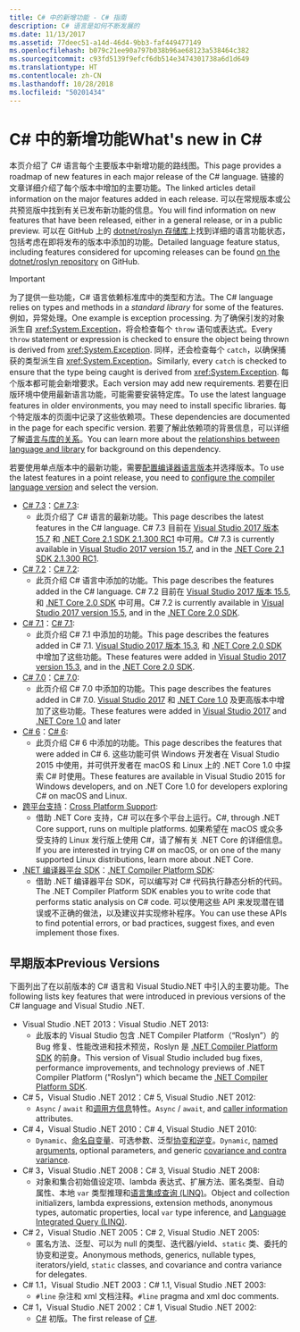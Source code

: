 ```yaml
---
title: C# 中的新增功能 - C# 指南
description: C# 语言是如何不断发展的
ms.date: 11/13/2017
ms.assetid: 77deec51-a14d-46d4-9bb3-faf449477149
ms.openlocfilehash: b079c21ee90a797b038b96ae68123a538464c382
ms.sourcegitcommit: c93fd5139f9efcf6db514e3474301738a6d1d649
ms.translationtype: HT
ms.contentlocale: zh-CN
ms.lasthandoff: 10/28/2018
ms.locfileid: "50201434"
---
```

# <a name="whats-new-in-c"></a><span data-ttu-id="e0b12-103">C# 中的新增功能</span><span class="sxs-lookup"><span data-stu-id="e0b12-103">What's new in C#</span></span> #

<span data-ttu-id="e0b12-104">本页介绍了 C# 语言每个主要版本中新增功能的路线图。</span><span class="sxs-lookup"><span data-stu-id="e0b12-104">This page provides a roadmap of new features in each major release of the C# language.</span></span> <span data-ttu-id="e0b12-105">链接的文章详细介绍了每个版本中增加的主要功能。</span><span class="sxs-lookup"><span data-stu-id="e0b12-105">The linked articles detail information on the major features added in each release.</span></span> <span data-ttu-id="e0b12-106">可以在常规版本或公共预览版中找到有关已发布新功能的信息。</span><span class="sxs-lookup"><span data-stu-id="e0b12-106">You will find information on new features that have been released, either in a general release, or in a public preview.</span></span> <span data-ttu-id="e0b12-107">可以在 GitHub 上的 [dotnet/roslyn 存储库](https://github.com/dotnet/roslyn/blob/master/docs/Language%20Feature%20Status.md)上找到详细的语言功能状态，包括考虑在即将发布的版本中添加的功能。</span><span class="sxs-lookup"><span data-stu-id="e0b12-107">Detailed language feature status, including features considered for upcoming releases can be found [on the dotnet/roslyn repository](https://github.com/dotnet/roslyn/blob/master/docs/Language%20Feature%20Status.md) on GitHub.</span></span>

> [!IMPORTANT]
> <span data-ttu-id="e0b12-108">为了提供一些功能，C# 语言依赖标准库中的类型和方法。</span><span class="sxs-lookup"><span data-stu-id="e0b12-108">The C# language relies on types and methods in a *standard library* for some of the features.</span></span> <span data-ttu-id="e0b12-109">例如，异常处理。</span><span class="sxs-lookup"><span data-stu-id="e0b12-109">One example is exception processing.</span></span> <span data-ttu-id="e0b12-110">为了确保引发的对象派生自 <xref:System.Exception>，将会检查每个 `throw` 语句或表达式。</span><span class="sxs-lookup"><span data-stu-id="e0b12-110">Every `throw` statement or expression is checked to ensure the object being thrown is derived from <xref:System.Exception>.</span></span> <span data-ttu-id="e0b12-111">同样，还会检查每个 `catch`，以确保捕获的类型派生自 <xref:System.Exception>。</span><span class="sxs-lookup"><span data-stu-id="e0b12-111">Similarly, every `catch` is checked to ensure that the type being caught is derived from <xref:System.Exception>.</span></span> <span data-ttu-id="e0b12-112">每个版本都可能会新增要求。</span><span class="sxs-lookup"><span data-stu-id="e0b12-112">Each version may add new requirements.</span></span> <span data-ttu-id="e0b12-113">若要在旧版环境中使用最新语言功能，可能需要安装特定库。</span><span class="sxs-lookup"><span data-stu-id="e0b12-113">To use the latest language features in older environments, you may need to install specific libraries.</span></span> <span data-ttu-id="e0b12-114">每个特定版本的页面中记录了这些依赖项。</span><span class="sxs-lookup"><span data-stu-id="e0b12-114">These dependencies are documented in the page for each specific version.</span></span> <span data-ttu-id="e0b12-115">若要了解此依赖项的背景信息，可以详细了解[语言与库的关系](relationships-between-language-and-library.md)。</span><span class="sxs-lookup"><span data-stu-id="e0b12-115">You can learn more about the [relationships between language and library](relationships-between-language-and-library.md) for background on this dependency.</span></span> 

<span data-ttu-id="e0b12-116">若要使用单点版本中的最新功能，需要[配置编译器语言版本](../language-reference/configure-language-version.md)并选择版本。</span><span class="sxs-lookup"><span data-stu-id="e0b12-116">To use the latest features in a point release, you need to [configure the compiler language version](../language-reference/configure-language-version.md) and select the version.</span></span>

* <span data-ttu-id="e0b12-117">[C# 7.3](csharp-7-3.md)：</span><span class="sxs-lookup"><span data-stu-id="e0b12-117">[C# 7.3](csharp-7-3.md):</span></span>
  - <span data-ttu-id="e0b12-118">此页介绍了 C# 语言的最新功能。</span><span class="sxs-lookup"><span data-stu-id="e0b12-118">This page describes the latest features in the C# language.</span></span> <span data-ttu-id="e0b12-119">C# 7.3 目前在 [Visual Studio 2017 版本 15.7](https://visualstudio.microsoft.com/vs/whatsnew/) 和 [.NET Core 2.1 SDK 2.1.300 RC1](../../core/whats-new/index.md) 中可用。</span><span class="sxs-lookup"><span data-stu-id="e0b12-119">C# 7.3 is currently available in [Visual Studio 2017 version 15.7](https://visualstudio.microsoft.com/vs/whatsnew/), and in the [.NET Core 2.1 SDK 2.1.300 RC1](../../core/whats-new/index.md).</span></span>
* <span data-ttu-id="e0b12-120">[C# 7.2](csharp-7-2.md)：</span><span class="sxs-lookup"><span data-stu-id="e0b12-120">[C# 7.2](csharp-7-2.md):</span></span>
  - <span data-ttu-id="e0b12-121">此页介绍 C# 语言中添加的功能。</span><span class="sxs-lookup"><span data-stu-id="e0b12-121">This page describes the features added in the C# language.</span></span> <span data-ttu-id="e0b12-122">C# 7.2 目前在 [Visual Studio 2017 版本 15.5](https://visualstudio.microsoft.com/vs/whatsnew/), 和 [.NET Core 2.0 SDK](../../core/whats-new/index.md) 中可用。</span><span class="sxs-lookup"><span data-stu-id="e0b12-122">C# 7.2 is currently available in [Visual Studio 2017 version 15.5](https://visualstudio.microsoft.com/vs/whatsnew/), and in the [.NET Core 2.0 SDK](../../core/whats-new/index.md).</span></span>
* <span data-ttu-id="e0b12-123">[C# 7.1](csharp-7-1.md)：</span><span class="sxs-lookup"><span data-stu-id="e0b12-123">[C# 7.1](csharp-7-1.md):</span></span>
  - <span data-ttu-id="e0b12-124">此页介绍 C# 7.1 中添加的功能。</span><span class="sxs-lookup"><span data-stu-id="e0b12-124">This page describes the features added in C# 7.1.</span></span> <span data-ttu-id="e0b12-125">[Visual Studio 2017 版本 15.3](https://visualstudio.microsoft.com/vs/whatsnew/), 和 [.NET Core 2.0 SDK](../../core/whats-new/index.md) 中增加了这些功能。</span><span class="sxs-lookup"><span data-stu-id="e0b12-125">These features were added in [Visual Studio 2017 version 15.3](https://visualstudio.microsoft.com/vs/whatsnew/), and in the [.NET Core 2.0 SDK](../../core/whats-new/index.md).</span></span>
* <span data-ttu-id="e0b12-126">[C# 7.0](csharp-7.md)：</span><span class="sxs-lookup"><span data-stu-id="e0b12-126">[C# 7.0](csharp-7.md):</span></span>
  - <span data-ttu-id="e0b12-127">此页介绍 C# 7.0 中添加的功能。</span><span class="sxs-lookup"><span data-stu-id="e0b12-127">This page describes the features added in C# 7.0.</span></span> <span data-ttu-id="e0b12-128">[Visual Studio 2017](https://visualstudio.microsoft.com/vs/whatsnew/) 和 [.NET Core 1.0](../../core/whats-new/index.md) 及更高版本中增加了这些功能。</span><span class="sxs-lookup"><span data-stu-id="e0b12-128">These features were added in [Visual Studio 2017](https://visualstudio.microsoft.com/vs/whatsnew/) and [.NET Core 1.0](../../core/whats-new/index.md) and later</span></span>
* <span data-ttu-id="e0b12-129">[C# 6](csharp-6.md)：</span><span class="sxs-lookup"><span data-stu-id="e0b12-129">[C# 6](csharp-6.md):</span></span>
  - <span data-ttu-id="e0b12-130">此页介绍 C# 6 中添加的功能。</span><span class="sxs-lookup"><span data-stu-id="e0b12-130">This page describes the features that were added in C# 6.</span></span> <span data-ttu-id="e0b12-131">这些功能可供 Windows 开发者在 Visual Studio 2015 中使用，并可供开发者在 macOS 和 Linux 上的 .NET Core 1.0 中探索 C# 时使用。</span><span class="sxs-lookup"><span data-stu-id="e0b12-131">These features are available in Visual Studio 2015 for Windows developers, and on .NET Core 1.0 for developers exploring C# on macOS and Linux.</span></span>
* <span data-ttu-id="e0b12-132">[跨平台支持](../../core/index.md)：</span><span class="sxs-lookup"><span data-stu-id="e0b12-132">[Cross Platform Support](../../core/index.md):</span></span>
  - <span data-ttu-id="e0b12-133">借助 .NET Core 支持，C# 可以在多个平台上运行。</span><span class="sxs-lookup"><span data-stu-id="e0b12-133">C#, through .NET Core support, runs on multiple platforms.</span></span> <span data-ttu-id="e0b12-134">如果希望在 macOS 或众多受支持的 Linux 发行版上使用 C#，请了解有关 .NET Core 的详细信息。</span><span class="sxs-lookup"><span data-stu-id="e0b12-134">If you are interested in trying C# on macOS, or on one of the many supported Linux distributions, learn more about .NET Core.</span></span>
* <span data-ttu-id="e0b12-135">[.NET 编译器平台 SDK](../roslyn-sdk/index.md)：</span><span class="sxs-lookup"><span data-stu-id="e0b12-135">[.NET Compiler Platform SDK](../roslyn-sdk/index.md):</span></span>
  - <span data-ttu-id="e0b12-136">借助 .NET 编译器平台 SDK，可以编写对 C# 代码执行静态分析的代码。</span><span class="sxs-lookup"><span data-stu-id="e0b12-136">The .NET Compiler Platform SDK enables you to write code that performs static analysis on C# code.</span></span> <span data-ttu-id="e0b12-137">可以使用这些 API 来发现潜在错误或不正确的做法，以及建议并实现修补程序。</span><span class="sxs-lookup"><span data-stu-id="e0b12-137">You can use these APIs to find potential errors, or bad practices, suggest fixes, and even implement those fixes.</span></span>

## <a name="previous-versions"></a><span data-ttu-id="e0b12-138">早期版本</span><span class="sxs-lookup"><span data-stu-id="e0b12-138">Previous Versions</span></span>

<span data-ttu-id="e0b12-139">下面列出了在以前版本的 C# 语言和 Visual Studio.NET 中引入的主要功能。</span><span class="sxs-lookup"><span data-stu-id="e0b12-139">The following lists key features that were introduced in previous versions of the C# language and Visual Studio .NET.</span></span>

* <span data-ttu-id="e0b12-140">Visual Studio .NET 2013：</span><span class="sxs-lookup"><span data-stu-id="e0b12-140">Visual Studio .NET 2013:</span></span>
  - <span data-ttu-id="e0b12-141">此版本的 Visual Studio 包含 .NET Compiler Platform（“Roslyn”）的 Bug 修复、性能改进和技术预览，Roslyn 是 [.NET Compiler Platform SDK](../roslyn-sdk/index.md) 的前身。</span><span class="sxs-lookup"><span data-stu-id="e0b12-141">This version of Visual Studio included bug fixes, performance improvements, and technology previews of .NET Compiler Platform ("Roslyn") which became the [.NET Compiler Platform SDK](../roslyn-sdk/index.md).</span></span>
* <span data-ttu-id="e0b12-142">C# 5，Visual Studio .NET 2012：</span><span class="sxs-lookup"><span data-stu-id="e0b12-142">C# 5, Visual Studio .NET 2012:</span></span>
  - <span data-ttu-id="e0b12-143">`Async` / `await` 和[调用方信息](../programming-guide/concepts/caller-information.md)特性。</span><span class="sxs-lookup"><span data-stu-id="e0b12-143">`Async` / `await`, and [caller information](../programming-guide/concepts/caller-information.md) attributes.</span></span>
* <span data-ttu-id="e0b12-144">C# 4，Visual Studio .NET 2010：</span><span class="sxs-lookup"><span data-stu-id="e0b12-144">C# 4, Visual Studio .NET 2010:</span></span>
  - <span data-ttu-id="e0b12-145">`Dynamic`、[命名自变量](../programming-guide/classes-and-structs/named-and-optional-arguments.md)、可选参数、泛型[协变和逆变](../programming-guide/concepts/covariance-contravariance/index.md)。</span><span class="sxs-lookup"><span data-stu-id="e0b12-145">`Dynamic`, [named arguments](../programming-guide/classes-and-structs/named-and-optional-arguments.md), optional parameters, and generic [covariance and contra variance](../programming-guide/concepts/covariance-contravariance/index.md).</span></span>
* <span data-ttu-id="e0b12-146">C# 3，Visual Studio .NET 2008：</span><span class="sxs-lookup"><span data-stu-id="e0b12-146">C# 3, Visual Studio .NET 2008:</span></span>
  - <span data-ttu-id="e0b12-147">对象和集合初始值设定项、lambda 表达式、扩展方法、匿名类型、自动属性、本地 `var` 类型推理和[语言集成查询 (LINQ)](../programming-guide/concepts/linq/index.md)。</span><span class="sxs-lookup"><span data-stu-id="e0b12-147">Object and collection initializers, lambda expressions, extension methods, anonymous types, automatic properties, local `var` type inference, and [Language Integrated Query (LINQ)](../programming-guide/concepts/linq/index.md).</span></span>
* <span data-ttu-id="e0b12-148">C# 2，Visual Studio .NET 2005：</span><span class="sxs-lookup"><span data-stu-id="e0b12-148">C# 2, Visual Studio .NET 2005:</span></span>
  - <span data-ttu-id="e0b12-149">匿名方法、泛型、可以为 null 的类型、迭代器/yield、`static` 类、委托的协变和逆变。</span><span class="sxs-lookup"><span data-stu-id="e0b12-149">Anonymous methods, generics, nullable types, iterators/yield, `static` classes, and covariance and contra variance for delegates.</span></span>
* <span data-ttu-id="e0b12-150">C# 1.1，Visual Studio .NET 2003：</span><span class="sxs-lookup"><span data-stu-id="e0b12-150">C# 1.1, Visual Studio .NET 2003:</span></span>
  - <span data-ttu-id="e0b12-151">`#line` 杂注和 xml 文档注释。</span><span class="sxs-lookup"><span data-stu-id="e0b12-151">`#line` pragma and xml doc comments.</span></span>
* <span data-ttu-id="e0b12-152">C# 1，Visual Studio .NET 2002：</span><span class="sxs-lookup"><span data-stu-id="e0b12-152">C# 1, Visual Studio .NET 2002:</span></span>
  - <span data-ttu-id="e0b12-153">[C#](../csharp.md) 初版。</span><span class="sxs-lookup"><span data-stu-id="e0b12-153">The first release of [C#](../csharp.md).</span></span>
